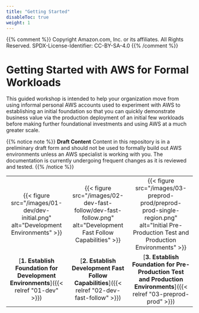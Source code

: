 ```yaml
---
title: "Getting Started"
disableToc: true
weight: 1
---
```

{{% comment %}}
Copyright Amazon.com, Inc. or its affiliates. All Rights Reserved.
SPDX-License-Identifier: CC-BY-SA-4.0
{{% /comment %}}

# Getting Started with AWS for Formal Workloads

This guided workshop is intended to help your organization move from using informal personal AWS accounts used to experiment with AWS to establishing an initial foundation so that you can quickly demonstrate business value via the production deployment of an initial few workloads before making further foundational investments and using AWS at a much greater scale.

{{% notice note %}}
**Draft Content** Content in this repository is in a preliminary draft form and should not be used to formally build out AWS environments unless an AWS specialist is working with you. The documentation is currently undergoing frequent changes as it is reviewed and tested.
{{% /notice %}}

|   |   |   |
|:-:|:-:|:-:|
|{{< figure src="/images/01-dev/dev-initial.png" alt="Development Environments" >}}|{{< figure src="/images/02-dev-fast-follow/dev-fast-follow.png" alt="Development Fast Follow Capabilities" >}}|{{< figure src="/images/03-preprod-prod/preprod-prod-single-region.png" alt="Initial Pre-Production Test and Production Environments" >}}|
|[**1. Establish Foundation for Development Environments**]({{< relref "01-dev" >}})|[**2. Establish Development Fast Follow Capabilities**]({{< relref "02-dev-fast-follow" >}})|[**3. Establish Foundation for Pre-Production Test and Production Environments**]({{< relref "03-preprod-prod" >}})|

